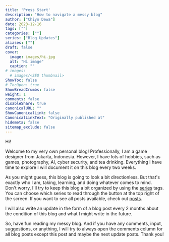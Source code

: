 ```yaml
---
title: 'Press Start'
description: "How to navigate a messy blog"
author: ["Chiyo Dewa"]
date: 2023-12-16
tags: [""]
categories: [""]
series: ["Blog Updates"]
aliases: [""]
draft: false
cover:
  image: images/hi.jpg
  alt: "Hi image"
  caption: ""
# images:
  # images/<SEO thumbnail>
ShowToc: false
# TocOpen: true
ShowBreadCrumbs: false
weight: 1
comments: false
disableShare: true
canonicalURL: ""
ShowCanonicalLink: false
CanonicalLinkText: "Originally published at"
hidemeta: false
sitemap_exclude: false
---
```

Hi!

Welcome to my very own personal blog! Professionally, I am a game designer from Jakarta, Indonesia. However, I have lots of hobbies, such as games, photography, AI, cyber security, and tea drinking. Everything I have time to explore I will document it on this blog every two weeks.

As you might guess, this blog is going to look a bit directionless. But that's exactly who I am, taking, learning, and doing whatever comes to mind. Don't worry, I'll try to keep this blog a bit organized by using the [series](/blog/series/) tags. You can choose which series to read through the button at the top right of the screen. If you want to see all posts available, check out [posts](/blog/archives/).

I will also write an update in the form of a blog post every 2 months about the condition of this blog and what I might write in the future.

So, have fun reading my messy blog. And if you have any comments, input, suggestions, or anything, I will try to always open the comments column for all blog posts except this post and maybe the next update posts. Thank you!